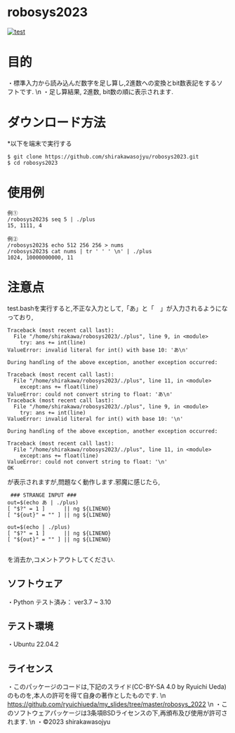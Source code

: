 # robosys2023

[![test](https://github.com/shirakawasojyu/robosys2023/actions/workflows/test.yml/badge.svg)](https://github.com/shirakawasojyu/robosys2023/actions/workflows/test.yml)

# 目的
・標準入力から読み込んだ数字を足し算し,2進数への変換とbit数表記をするソフトです. \n
・足し算結果, 2進数, bit数の順に表示されます.

# ダウンロード方法
*以下を端末で実行する
```
$ git clone https://github.com/shirakawasojyu/robosys2023.git
$ cd robosys2023
```
# 使用例

```
例①
/robosys2023$ seq 5 | ./plus
15, 1111, 4

例②
/robosys2023$ echo 512 256 256 > nums
/robosys2023$ cat nums | tr ' ' ' \n' | ./plus
1024, 10000000000, 11
```

# 注意点
test.bashを実行すると,不正な入力として,「あ」と「　」が入力されるようになっており,
```
Traceback (most recent call last):
  File "/home/shirakawa/robosys2023/./plus", line 9, in <module>
    try: ans += int(line)
ValueError: invalid literal for int() with base 10: 'あ\n'

During handling of the above exception, another exception occurred:

Traceback (most recent call last):
  File "/home/shirakawa/robosys2023/./plus", line 11, in <module>
    except:ans += float(line)
ValueError: could not convert string to float: 'あ\n'
Traceback (most recent call last):
  File "/home/shirakawa/robosys2023/./plus", line 9, in <module>
    try: ans += int(line)
ValueError: invalid literal for int() with base 10: '\n'

During handling of the above exception, another exception occurred:

Traceback (most recent call last):
  File "/home/shirakawa/robosys2023/./plus", line 11, in <module>
    except:ans += float(line)
ValueError: could not convert string to float: '\n'
OK
```
が表示されますが,問題なく動作します.邪魔に感じたら,
```
 ### STRANGE INPUT ###
out=$(echo あ | ./plus)
[ "$?" = 1 ]      || ng ${LINENO}
[ "${out}" = "" ] || ng ${LINENO}

out=$(echo | ./plus)
[ "$?" = 1 ]      || ng ${LINENO}
[ "${out}" = "" ] || ng ${LINENO}
 
```
を消去か,コメントアウトしてください.

## ソフトウェア
・Python
	テスト済み： ver3.7 ~ 3.10

## テスト環境
・Ubuntu 22.04.2

## ライセンス
・このパッケージのコードは,下記のスライド(CC-BY-SA 4.0 by Ryuichi Ueda)のものを,本人の許可を得て自身の著作としたものです. \n
https://github.com/ryuichiueda/my_slides/tree/master/robosys_2022 \n
・このソフトウェアパッケージは3条項BSDライセンスの下,再頒布及び使用が許可されます. \n
・©2023 shirakawasojyu
